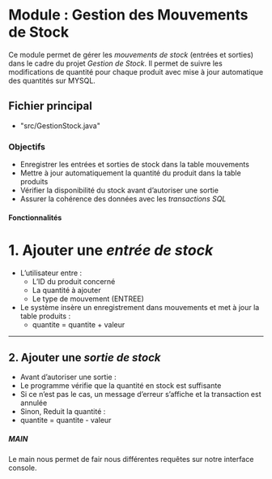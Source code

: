 #  Module : Gestion des Mouvements de Stock
Ce module permet de gérer les *mouvements de stock* (entrées et sorties) dans le cadre du projet *Gestion de Stock*. 
Il permet de suivre les modifications de quantité pour chaque produit avec mise à jour automatique des quantités sur MYSQL.

##  Fichier principal
- "src/GestionStock.java"

### Objectifs

- Enregistrer les entrées et sorties de stock dans la table mouvements
- Mettre à jour automatiquement la quantité du produit dans la table produits
- Vérifier la disponibilité du stock avant d’autoriser une sortie
- Assurer la cohérence des données avec les *transactions SQL*


#### Fonctionnalités
# 1. Ajouter une *entrée de stock*

- L’utilisateur entre :
  - L’ID du produit concerné
  - La quantité à ajouter
  - Le type de mouvement (ENTREE)
- Le système insère un enregistrement dans mouvements et met à jour la table produits :
  - quantite = quantite + valeur

---

##  2. Ajouter une *sortie de stock*

- Avant d’autoriser une sortie :
- Le programme vérifie que la quantité en stock est suffisante
- Si ce n’est pas le cas, un message d’erreur s’affiche et la transaction est annulée
- Sinon, Reduit la quantité :
- quantite = quantite - valeur

##### MAIN
Le main nous permet de fair nous différentes requêtes sur notre interface console. 
